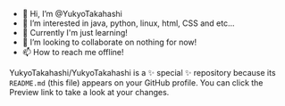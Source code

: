 - 👋 Hi, I’m @YukyoTakahashi
- 👀 I’m interested in java, python, linux, html, CSS and etc...
- 🌱 Currently I'm just learning!
- 💞️ I’m looking to collaborate on nothing for now!
- 📫 How to reach me offline!


YukyoTakahashi/YukyoTakahashi is a ✨ special ✨ repository because its `README.md` (this file) appears on your GitHub profile.
You can click the Preview link to take a look at your changes.

